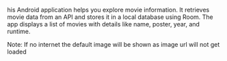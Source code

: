 his Android application helps you explore movie information. 
It retrieves movie data from an API and stores it in a local database using Room. 
The app displays a list of movies with details like name, poster, year, and runtime.

Note: If no internet the default image will be shown as image url will not get loaded
